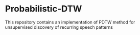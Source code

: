 # Probabilistic-DTW
This repository contains an implementation of PDTW method for unsupervised discovery of recurring speech patterns
